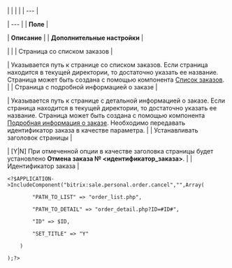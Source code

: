 |  |  |  |
| --- |

| --- |
| **Поле** |

| **Описание** |
| **Дополнительные настройки** |

| |
| Страница со списком заказов |

| Указывается путь к странице со списком заказов. Если страница находится в текущей директории, то достаточно указать ее название. Страница может быть создана с помощью компонента [Список заказов](/user_help/store/sale/components_2/personal/sale_personal_order_list.php). |
| Страница с подробной информацией о заказе |

| Указывается путь к странице с детальной информацией о заказе. Если страница находится в текущей директории, то достаточно указать ее название. Страница может быть создана с помощью компонента [Подробная информация о заказе](/user_help/store/sale/components_2/personal/sale_personal_order_detail.php). Необходимо передавать идентификатор заказа в качестве параметра. |
| Устанавливать заголовок страницы |

| [Y|N] При отмеченной опции в качестве заголовка страницы будет установлено **Отмена заказа № <идентификатор\_заказа>**. |
| Идентификатор заказа |

```
<?$APPLICATION->IncludeComponent("bitrix:sale.personal.order.cancel","",Array(

		"PATH_TO_LIST" => "order_list.php",

		"PATH_TO_DETAIL" => "order_detail.php?ID=#ID#",

		"ID" => $ID,

		"SET_TITLE" => "Y"

	)

);?>


```